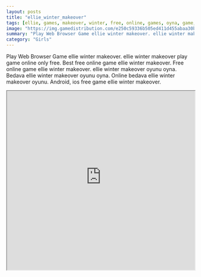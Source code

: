 ```yaml
---
layout: posts
title: "ellie_winter_makeover"
tags: [ellie, games, makeover, winter, free, online, games, oyna, game, free, games, play, play, games]
image: "https://img.gamedistribution.com/e250c59336b505ed411d455abaa30b4d.jpg"
summary: "Play Web Browser Game ellie winter makeover. ellie winter makeover play game online only free. Best free online game ellie winter makeover. Free online game ellie winter makeover. ellie winter makeover oyunu oyna. Bedava ellie winter makeover oyunu oyna. Online bedava ellie winter makeover oyunu. Android, ios free game ellie winter makeover."
category: "Girls"
---
```


Play Web Browser Game ellie winter makeover. ellie winter makeover play game online only free. Best free online game ellie winter makeover. Free online game ellie winter makeover. ellie winter makeover oyunu oyna. Bedava ellie winter makeover oyunu oyna. Online bedava ellie winter makeover oyunu. Android, ios free game ellie winter makeover.

<iframe width="100%" height="480px;" src="https://flash.gamedistribution.com?game=e250c59336b505ed411d455abaa30b4d"></iframe>